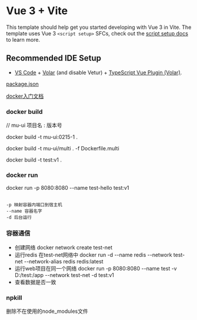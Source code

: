 # Vue 3 + Vite

This template should help get you started developing with Vue 3 in Vite. The template uses Vue 3 `<script setup>` SFCs, check out the [script setup docs](https://v3.vuejs.org/api/sfc-script-setup.html#sfc-script-setup) to learn more.

## Recommended IDE Setup

- [VS Code](https://code.visualstudio.com/) + [Volar](https://marketplace.visualstudio.com/items?itemName=Vue.volar) (and disable Vetur) + [TypeScript Vue Plugin (Volar)](https://marketplace.visualstudio.com/items?itemName=Vue.vscode-typescript-vue-plugin).


[package.json](https://juejin.cn/post/7126394898445500423#heading-7)


[docker入门文档](https://docker.easydoc.net/doc/81170005/cCewZWoN/N9VtYIIi)

### docker build
// mu-ui 项目名 : 版本号

docker build -t mu-ui:0215-1 .

docker build -t mu-ui/multi .  -f Dockerfile.multi

docker build -t test:v1 .

### docker run
docker run -p 8080:8080 --name test-hello test:v1

```text

-p 映射容器内端口到宿主机
--name 容器名字
-d 后台运行
```

### 容器通信
- 创建网络
  docker network create test-net
- 运行redis 在test-net网络中
  docker run -d --name redis --network test-net --network-alias redis redis:latest
- 运行web项目在同一个网络
  docker run -p 8080:8080 --name test -v D:/test:/app --network test-net -d test:v1
- 查看数据是否一致


### npkill
删除不在使用的node_modules文件

